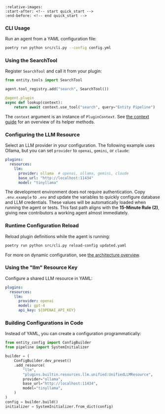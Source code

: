 ```{include} ../../README.md
:relative-images:
:start-after: <!-- start quick_start -->
:end-before: <!-- end quick_start -->
```

### CLI Usage
Run an agent from a YAML configuration file:

```bash
poetry run python src/cli.py --config config.yml
```

### Using the SearchTool
Register `SearchTool` and call it from your plugin:

```python
from entity.tools import SearchTool

agent.tool_registry.add("search", SearchTool())

@agent.plugin
async def lookup(context):
    return await context.use_tool("search", query="Entity Pipeline")
```

The `context` argument is an instance of `PluginContext`. See
[the context guide](context.md) for an overview of its helper methods.

### Configuring the LLM Resource
Select an LLM provider in your configuration. The following example uses
Ollama, but you can set `provider` to `openai`, `gemini`, or `claude`:

```yaml
plugins:
  resources:
    llm:
      provider: ollama  # openai, ollama, gemini, claude
      base_url: "http://localhost:11434"
      model: "tinyllama"
```

The development environment does not require authentication.
Copy `.env.example` to `.env` and update the variables to quickly
configure database and LLM credentials. These values will be automatically
loaded when running the agent or tests.
This fast path aligns with the **15-Minute Rule (2)**, giving new
contributors a working agent almost immediately.

### Runtime Configuration Reload
Reload plugin definitions while the agent is running:

```bash
poetry run python src/cli.py reload-config updated.yaml
```

For more on dynamic configuration, see [the architecture overview](../../architecture/general.md#%F0%9F%94%84-reconfigurable-agent-infrastructure).

### Using the "llm" Resource Key
Configure a shared LLM resource in YAML:

```yaml
plugins:
  resources:
    llm:
      provider: openai
      model: gpt-4
      api_key: ${OPENAI_API_KEY}
```

### Building Configurations in Code
Instead of YAML, you can create a configuration programmatically:

```python
from entity_config import ConfigBuilder
from pipeline import SystemInitializer

builder = (
    ConfigBuilder.dev_preset()
    .add_resource(
        "llm",
        "plugins.builtin.resources.llm.unified:UnifiedLLMResource",
        provider="ollama",
        base_url="http://localhost:11434",
        model="tinyllama",
    )
)
config = builder.build()
initializer = SystemInitializer.from_dict(config)
```

